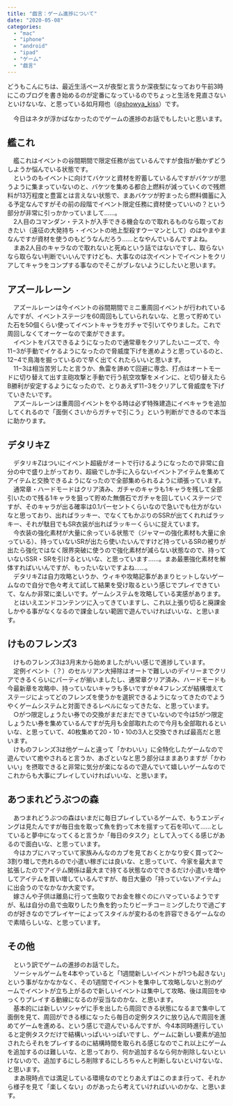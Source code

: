 ```yaml
---
title: "戯言：ゲーム進捗について"
date: "2020-05-08"
categories: 
  - "mac"
  - "iphone"
  - "android"
  - "ipad"
  - "ゲーム"
  - "戯言"
---
```


どうもこんにちは、最近生活ベースが夜型と言うか深夜型になっており午前3時にこのブログを書き始めるのが定番になっているのでちょっと生活を見直さないといけないな、と思っている如月翔也（[@showya\_kiss](http://twitter.com/showya_kiss)）です。  
  
　今日はネタが浮かばなかったのでゲームの進捗のお話でもしたいと思います。  

## 艦これ

　艦これはイベントの谷間期間で限定任務が出ているんですが食指が動かずどうしようか悩んでいる状態です。  
　というのもイベントに向けてバケツと資材を貯蓄しているんですがバケツが思うように集まっていないのと、バケツを集める都合上燃料が減っていくので残燃料が13万程度と豊富とは言えない状態で、まあバケツが貯まったら燃料備蓄に入る予定なんですがその前の段階でイベント限定任務に資材使っていいの？という部分が非常に引っかかっていまして……。  
　2人目のコマンダン・テストが入手できる機会なので取れるものなら取っておきたい（遠征の大発持ち・イベントの地上型殺すウーマンとして）のはやまやまなんですが資材を使うのもどうなんだろう……となやんでいるんですよね。  
　まあ2人目のキャラなので取れないと死ぬという話ではないですし、取らないなら取らない判断でいいんですけども、大事なのは次イベントでイベントをクリアしてキャラをコンプする事なのでそこがブレないようにしたいと思います。  

## アズールレーン

　アズールレーンは今イベントの谷間期間でミニ重周回イベントが行われているんですが、イベントステージを60周回もしていられないな、と思って貯めていた石を50個くらい使ってイベントキャラをガチャで引いてやりました。これで周回しなくてオーケーなので楽ができます。  
　イベントをパスできるようになったので通常章をクリアしたいニーズで、今11−3が手動でイケるようになったので脅威度下げを進めようと思っているのと、12−4で鳥海を掘っているので早く出てくれたらいいと思います。  
　11−3は相当苦労したと言うか、魚雷を諦めて回避に専念、打点はオートモードに切り替えて出す主砲攻撃と手動で行う航空攻撃をメインに、と切り替えたらB勝利が安定するようになったので、とりあえず11−3をクリアして脅威度を下げていきたいです。  
　アズールレーンは重周回イベントをやる時は必ず特殊建造にイベキャラを追加してくれるので「面倒くさいからガチャで引こう」という判断ができるので本当に助かります。  

## デタリキZ

　デタリキZはついにイベント超級がオートで行けるようになったので非常に自分の中で盛り上がっており、超級でしか手に入らないイベントアイテムを集めてアイテムと交換できるようになったので全部集められるように頑張っています。  
　通常章・ハードモードはクリア済み、ガチャのキャラも1キャラを残して全部引いたので残る1キャラを狙って貯めた無償石でガチャを回していくステージですが、そのキャラが出る確率は0.1パーセントくらいなので急いでも仕方がないなと思っており、出ればラッキー、でなくてもかぶりのSSRが出てくれればラッキー、それが駄目でもSR衣装が出ればラッキーくらいに捉えています。  
　今衣装の強化素材が大量に余っている状態で（ジャマーの強化素材も大量に余っている）、持っていないSRが出たら使いたいんですけど持っているSRの被りが出たら強化ではなく限界突破に使うので強化素材が減らない状態なので、持っていないSSR・SRを引けるといいな、と思っています……。まあ最悪強化素材を解体すればいいんですが、もったいないですよね……。  
　デタリキZは自力攻略というか、ウィキや攻略記事があまりヒットしないゲームなので自分で色々考えて試して結果を受け取るという感じでプレイできていて、なんか非常に楽しいです。ゲームシステムを攻略している実感があります。  
　とはいえエンドコンテンツに入ってきていますし、これ以上張り切ると廃課金しかやる事がなくなるので課金しない範囲で遊んでいければいいな、と思います。  

## けものフレンズ3

　けものフレンズ3は3月末から始めましたがいい感じで進捗しています。  
　定例イベント（？）のセルリアン大掃除はオートで難しいのデイリーまでクリアできるくらいにパーティが揃いましたし、通常章クリア済み、ハードモードも今最新章を攻略中、持っていないキャラも多いですが☆4フレンズが結構増えてステージによってどのフレンズを使うかを選択できるようになってきたのでようやくゲームシステムと対面できるレベルになってきたな、と思っています。  
　○がつ限定しょうたい券での交換がまだまだできていないので今は5がつ限定しょうたい券を集めているんですが先月も全部取れたので今月も全部取れるといいな、と思っていて、40枚集めて20・10・10の3人と交換できれば最高だと思います。  
　けものフレンズ3は他ゲームと違って「かわいい」に全特化したゲームなので遊んでいて癒やされると言うか、あざといなと思う部分はままありますが「かわいい」を摂取できると非常に気分が楽になるので遊んでいて嬉しいゲームなのでこれからも大事にプレイしていければいいな、と思います。  

## あつまれどうぶつの森

　あつまれどうぶつの森はいまだに毎日プレイしているゲームで、もうエンディングは見たんですが毎日虫を取って魚を釣って木を揺すって石を叩いて……としていると夢中になってくると言うか「毎日のタスク」として入ってくる感じがあるので面白いな、と思っています。  
　今はカブにハマっていて家族みんなのカブを見ておくとかなり安く買って2〜3割り増しで売れるので小遣い稼ぎには良いな、と思っていて、今家を最大まで拡張したのでアイテム関係は最大まで持てる状態なのでできるだけ小遣いを増やしてアイテムを買い増しているんですが、毎日大量の「持っていないアイテム」に出会うのでなかなか大変です。  
　嫁さんや子供は離島に行って虫取りでお金を稼ぐのにハマっているようですが、私は自分の島で虫取りしたり魚を釣ったりビーチコーミングしたりで過ごすのが好きなのでプレイヤーによってスタイルが変わるのを許容できるゲームなので素晴らしいな、と思っています。  

## その他

　という訳でゲームの進捗のお話でした。  
　ソーシャルゲームを4本やっていると「1週間新しいイベントが1つも起きない」という事がなかなかなく、その1週間でイベントを集中して攻略しないと別のゲームでイベントが立ち上がるので新しいイベントは集中して攻略、後は周回をゆっくりプレイする動線になるのが妥当なのかな、と思います。  
　基本的には新しいソシャゲに手を出したら周回できる状態になるまで集中して面倒を見て、周回ができる様になったら毎日の定例タスクに放り込んで周回を進めてゲームを進める、という感じで遊んでいるんですが、今4本同時進行していると定例タスクだけで結構いっぱいいっぱいですし、ゲームに新しい要素が追加されたらそれをプレイするのに結構時間を取られる感じなのでこれ以上にゲームを追加するのは難しいな、と思っており、何か追加するなら何か削除しないといけないので、追加するにしろ削除するにしろちゃんと判断しないといけないな、と思います。  
　まあ現時点では満足している環境なのでとりあえずはこのまま行って、それから様子を見て「楽しくない」のがあったら考えていければいいのかな、と思います。

